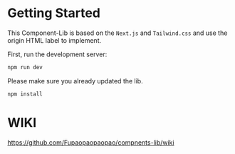 # Getting Started

This Component-Lib is based on the `Next.js` and `Tailwind.css` and use the origin HTML label to implement.

First, run the development server:

```bash
npm run dev
```
Please make sure you already updated the lib.

```bash
npm install
```
# WIKI 
https://github.com/Fupaopaopaopao/compnents-lib/wiki

 
